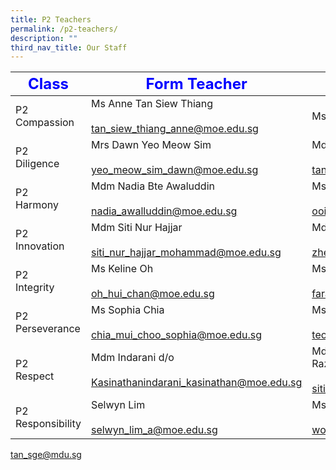 ```yaml
---
title: P2 Teachers
permalink: /p2-teachers/
description: ""
third_nav_title: Our Staff
---
```

|     <strong style="color: blue; font-size: 24px;">Class</strong>|<strong style="color: blue; font-size: 24px;">Form Teacher</strong>|<strong style="color: blue; font-size: 24px;">Co-Form Teacher</strong>|
|-------------------|-------------------------------------------------------------------|--------------------------------------------------------------------|
| P2 Compassion     | Ms Anne Tan Siew Thiang<br><br><a href="mailto:tan_siew_thiang_anne@moe.edu.sg">tan_siew_thiang_anne@moe.edu.sg</a>         | Ms Brintha d/o Sivabalan <br>                                      |
| P2<br> Diligence      | Mrs Dawn Yeo Meow Sim<br><br><a href="mailto:yeo_meow_sim_dawn@moe.edu.sg">yeo_meow_sim_dawn@moe.edu.sg</a>         | Mdm Tan Poh Bee<br><br><a href="mailto:tan_poh_bee@moe.edu.sg">tan_poh_bee@moe.edu.sg</a>                        |
| P2<br> Harmony        | Mdm Nadia Bte Awaluddin<br><br><a href="mailto:nadia_awalluddin@moe.edu.sg">nadia_awalluddin@moe.edu.sg</a>        | Ms Ooi Guat Lan<br><br><a href="mailto:ooi_guat_lan@moe.edu.sg">ooi_guat_lan@moe.edu.sg</a>                     |
| P2<br> Innovation     | Mdm Siti Nur Hajjar<br><br><a href="mailto:siti_nur_hajjar_mohammad@moe.edu.sg">siti_nur_hajjar_mohammad@moe.edu.sg</a>    | Mdm Zheng Li<br><br><a href="mailto:zheng_li@moe.edu.sg">zheng_li@moe.edu.sg</a>                            |
| P2<br> Integrity      | Ms Keline Oh<br><br><a href="mailto:oh_hui_chan@moe.edu.sg">oh_hui_chan@moe.edu.sg</a>             | Ms Farah Adibah Binte Johari<br><br>farah_adibah_johari@moe.edu.sg |
| P2 Perseverance   | Ms Sophia Chia<br><br>chia_mui_choo_sophia@moe.edu.sg             | Ms Teo Pauline<br><br>teo_pauline@moe.edu.sg                       |
| P2 <br>Respect        | Mdm Indarani d/o <br><br>Kasinathanindarani_kasinathan@moe.edu.sg | Mdm Siti Patimah Binte Abd Razak <br><br>siti_patimah@moe.edu.sg    |
| P2 Responsibility | Selwyn Lim<br><br>selwyn_lim_a@moe.edu.sg                   | Ms Wong Lin Hui<br><br>wong_lin_hui@moe.edu.sg                       |



<a href="mailto:tannoe.sg">tan_sge@mdu.sg</a>